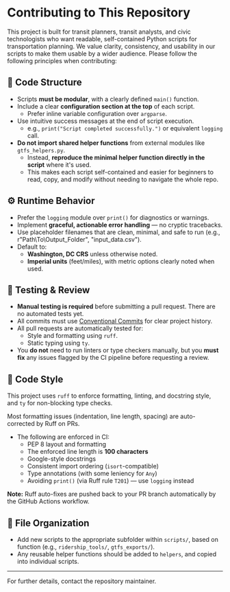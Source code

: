 # Contributing to This Repository

This project is built for transit planners, transit analysts, and civic technologists who want readable,
self-contained Python scripts for transportation planning. We value clarity, consistency, and usability
in our scripts to make them usable by a wider audience. Please follow the following principles when contributing:


## 🧱 Code Structure

- Scripts **must be modular**, with a clearly defined `main()` function.
- Include a clear **configuration section at the top** of each script.
  - Prefer inline variable configuration over `argparse`.
- Use intuitive success messages at the end of script execution.
  - e.g., `print("Script completed successfully.")` or equivalent `logging` call.
- **Do not import shared helper functions** from external modules like `gtfs_helpers.py`.
  - Instead, **reproduce the minimal helper function directly in the script** where it's used.
  - This makes each script self-contained and easier for beginners to read, copy, and modify without needing to navigate the whole repo.

## ⚙️ Runtime Behavior

- Prefer the `logging` module over `print()` for diagnostics or warnings.
- Implement **graceful, actionable error handling** — no cryptic tracebacks.
- Use placeholder filenames that are clean, minimal, and safe to run (e.g., r"Path\\To\\Output_Folder", "input_data.csv").
- Default to:
  - **Washington, DC CRS** unless otherwise noted.
  - **Imperial units** (feet/miles), with metric options clearly noted when used.

## 🧪 Testing & Review

- **Manual testing is required** before submitting a pull request. There are no automated tests yet.
- All commits must use [Conventional Commits](https://www.conventionalcommits.org/en/v1.0.0/) for clear project history.
- All pull requests are automatically tested for:
  - Style and formatting using `ruff`.
  - Static typing using `ty`.
- You **do not** need to run linters or type checkers manually, but you **must fix** any issues flagged by the CI pipeline before requesting a review.

## 🧼 Code Style

This project uses `ruff` to enforce formatting, linting, and docstring style, and `ty` for non-blocking type checks.

Most formatting issues (indentation, line length, spacing) are auto-corrected by Ruff on PRs.

- The following are enforced in CI:
  - PEP 8 layout and formatting
  - The enforced line length is **100 characters**
  - Google-style docstrings
  - Consistent import ordering (`isort`-compatible)
  - Type annotations (with some leniency for `Any`)
  - Avoiding `print()` (via Ruff rule `T201`) — use `logging` instead        

**Note:** Ruff auto-fixes are pushed back to your PR branch automatically by the GitHub Actions workflow.

## 📁 File Organization

- Add new scripts to the appropriate subfolder within `scripts/`, based on function (e.g., `ridership_tools/`, `gtfs_exports/`).
- Any reusable helper functions should be added to `helpers`, and copied into individual scripts.

---

For further details, contact the repository maintainer.
